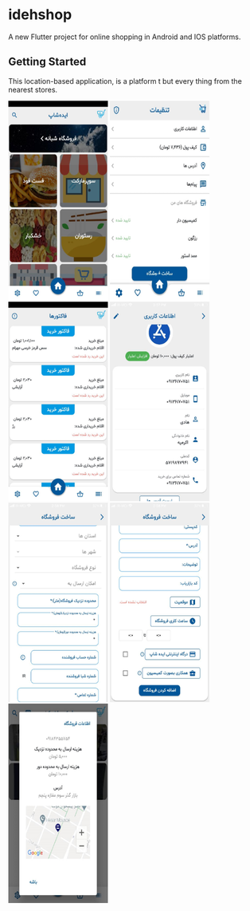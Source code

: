 # idehshop

A new Flutter project for online shopping in Android and IOS platforms.

## Getting Started

This location-based application, is a platform t but every thing from the nearest stores.



<img src="https://github.com/MahdiGharooni/taskimages/blob/main/idehshop1.jpeg" width="200" height="400" />


<img src="https://github.com/MahdiGharooni/taskimages/blob/main/idehshop7.jpg" width="200" height="400" />



<img src="https://github.com/MahdiGharooni/taskimages/blob/main/idehshop3.jpeg" width="200" height="400" />


<img src="https://github.com/MahdiGharooni/taskimages/blob/main/idehshop4.jpeg" width="200" height="400" />


<img src="https://github.com/MahdiGharooni/taskimages/blob/main/idehshop5.jpeg" width="200" height="400" />


<img src="https://github.com/MahdiGharooni/taskimages/blob/main/idehshop6.jpeg" width="200" height="400" />


<img src="https://github.com/MahdiGharooni/taskimages/blob/main/idehshop8.jpg" width="200" height="400" />
